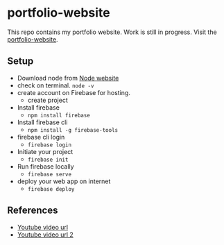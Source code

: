 # portfolio-website
This repo contains my portfolio website. Work is still in progress.
Visit the [portfolio-website](https://my-portfolio-92c3e.firebaseapp.com/).

## Setup
- Download node from [Node website](https://nodejs.org/en/download)
- check on terminal.
    `node -v`
- create account on Firebase for hosting.
    - create project
- Install firebase
    - `npm install firebase`
- Install firebase cli
    - `npm install -g firebase-tools`
- firebase cli login
    - `firebase login`
- Initiate your project
    - `firebase init`
- Run firebase locally
    - `firebase serve`
- deploy your web app on internet
    - `firebase deploy`

## References
- [Youtube video url](https://www.youtube.com/watch?v=q5J5ho7YUhA)
- [Youtube video url 2](https://youtu.be/YfmYUtGOaTg)    